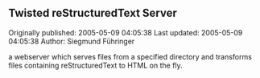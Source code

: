 ## Twisted reStructuredText Server 
Originally published: 2005-05-09 04:05:38 
Last updated: 2005-05-09 04:05:38 
Author: Siegmund Führinger 
 
a webserver which serves files from a specified directory and transforms files containing reStructuredText to HTML on the fly.